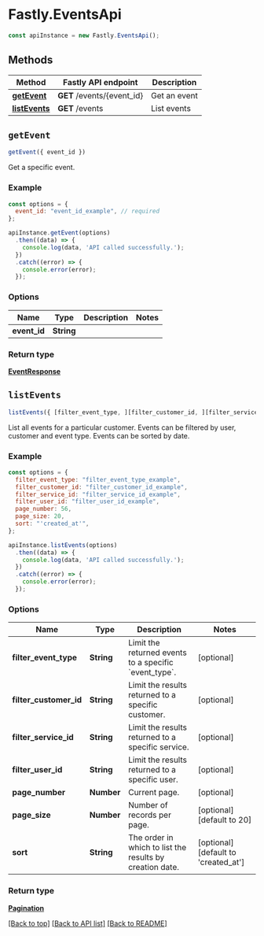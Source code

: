 # Fastly.EventsApi


```javascript
const apiInstance = new Fastly.EventsApi();
```
## Methods

Method | Fastly API endpoint | Description
------------- | ------------- | -------------
[**getEvent**](EventsApi.md#getEvent) | **GET** /events/{event_id} | Get an event
[**listEvents**](EventsApi.md#listEvents) | **GET** /events | List events



## `getEvent`

```javascript
getEvent({ event_id })
```

Get a specific event.

### Example

```javascript
const options = {
  event_id: "event_id_example", // required
};

apiInstance.getEvent(options)
  .then((data) => {
    console.log(data, 'API called successfully.');
  })
  .catch((error) => {
    console.error(error);
  });
```

### Options

Name | Type | Description  | Notes
------------- | ------------- | ------------- | -------------
**event_id** | **String** |  |

### Return type

[**EventResponse**](EventResponse.md)


## `listEvents`

```javascript
listEvents({ [filter_event_type, ][filter_customer_id, ][filter_service_id, ][filter_user_id, ][page_number, ][page_size, ][sort] })
```

List all events for a particular customer. Events can be filtered by user, customer and event type. Events can be sorted by date.

### Example

```javascript
const options = {
  filter_event_type: "filter_event_type_example",
  filter_customer_id: "filter_customer_id_example",
  filter_service_id: "filter_service_id_example",
  filter_user_id: "filter_user_id_example",
  page_number: 56,
  page_size: 20,
  sort: "'created_at'",
};

apiInstance.listEvents(options)
  .then((data) => {
    console.log(data, 'API called successfully.');
  })
  .catch((error) => {
    console.error(error);
  });
```

### Options

Name | Type | Description  | Notes
------------- | ------------- | ------------- | -------------
**filter_event_type** | **String** | Limit the returned events to a specific &#x60;event_type&#x60;. | [optional]
**filter_customer_id** | **String** | Limit the results returned to a specific customer. | [optional]
**filter_service_id** | **String** | Limit the results returned to a specific service. | [optional]
**filter_user_id** | **String** | Limit the results returned to a specific user. | [optional]
**page_number** | **Number** | Current page. | [optional]
**page_size** | **Number** | Number of records per page. | [optional] [default to 20]
**sort** | **String** | The order in which to list the results by creation date. | [optional] [default to &#39;created_at&#39;]

### Return type

[**Pagination**](Pagination.md)


[[Back to top]](#) [[Back to API list]](../../README.md#endpoints)
[[Back to README]](../../README.md)
